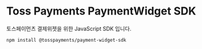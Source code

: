 # Toss Payments PaymentWidget SDK

토스페이먼츠 결제위젯을 위한 JavaScript SDK 입니다.

```bash
npm install @tosspayments/payment-widget-sdk
```

